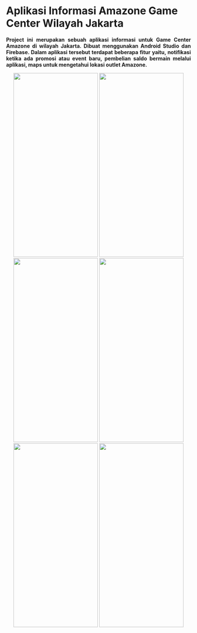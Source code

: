# Aplikasi Informasi Amazone Game Center Wilayah Jakarta

<p align="justify">
<b>
Project ini merupakan sebuah aplikasi informasi untuk Game Center Amazone di wilayah Jakarta. Dibuat menggunakan Android Studio dan Firebase. Dalam aplikasi tersebut terdapat beberapa fitur yaitu,
notifikasi ketika ada promosi atau event baru, pembelian saldo bermain melalui aplikasi, maps untuk mengetahui lokasi outlet Amazone.</b></p>


<p align="center">
<img border="none" height="500" width="230" src="https://user-images.githubusercontent.com/39307408/76276830-8949ac00-62b9-11ea-9c9e-c1e438cb6e2a.jpg" />
<img border="none" height="500" width="230" src="https://user-images.githubusercontent.com/39307408/76276838-9070ba00-62b9-11ea-9681-0a4541656b41.jpg" />
<img border="none" height="500" width="230" src="https://user-images.githubusercontent.com/39307408/76276844-94044100-62b9-11ea-8c1f-3531aa6e88e7.jpg" />
<img border="none" height="500" width="230" src="https://user-images.githubusercontent.com/39307408/76276850-96ff3180-62b9-11ea-80b4-a5140757e6ae.jpg" />
<img border="none" height="500" width="230" src="https://user-images.githubusercontent.com/39307408/76276857-9b2b4f00-62b9-11ea-832e-ad5b12c45a4c.jpg" />
<img border="none" height="500" width="230" src="https://user-images.githubusercontent.com/39307408/76277312-f873d000-62ba-11ea-91f1-e0196de80476.jpg" />
</p>
